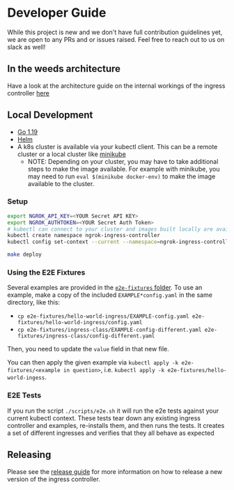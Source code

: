 # Developer Guide

While this project is new and we don't have full contribution guidelines yet, we are open to any PRs and or issues raised. Feel free to reach out to us on slack as well!

## In the weeds architecture

Have a look at the architecture guide on the internal workings of the ingress controller [here](./architecture.md)

## Local Development

* [Go 1.19](https://go.dev/dl/)
* [Helm](https://helm.sh/docs/intro/install/)
* A k8s cluster is available via your kubectl client. This can be a remote cluster or a local cluster like [minikube](https://minikube.sigs.k8s.io/docs/start/)
  * NOTE: Depending on your cluster, you may have to take additional steps to make the image available. For example with minikube, you may need to run `eval $(minikube docker-env)` to make the image available to the cluster.

### Setup

```sh
export NGROK_API_KEY=<YOUR Secret API KEY>
export NGROK_AUTHTOKEN=<YOUR Secret Auth Token>
# kubectl can connect to your cluster and images built locally are available to the cluster
kubectl create namespace ngrok-ingress-controller
kubectl config set-context --current --namespace=ngrok-ingress-controller

make deploy
```

### Using the E2E Fixtures
Several examples are provided in the [`e2e-fixtures` folder](./e2e-fixtures).  To use an example, make a copy of the included `EXAMPLE*config.yaml` in the same directory, like this:
- `cp e2e-fixtures/hello-world-ingress/EXAMPLE-config.yaml e2e-fixtures/hello-world-ingress/config.yaml`
- `cp e2e-fixtures/ingress-class/EXAMPLE-config-different.yaml e2e-fixtures/ingress-class/config-different.yaml`

Then, you need to update the `value` field in that new file.

You can then apply the given example via `kubectl apply -k e2e-fixtures/<example in question>`, i.e.
`kubectl apply -k e2e-fixtures/hello-world-ingess`.

### E2E Tests

If you run the script `./scripts/e2e.sh` it will run the e2e tests against your current kubectl context. These tests tear down any existing ingress controller and examples, re-installs them, and then runs the tests. It creates a set of different ingresses and verifies that they all behave as expected


## Releasing

Please see the [release guide](./release.md) for more information on how to release a new version of the ingress controller.
